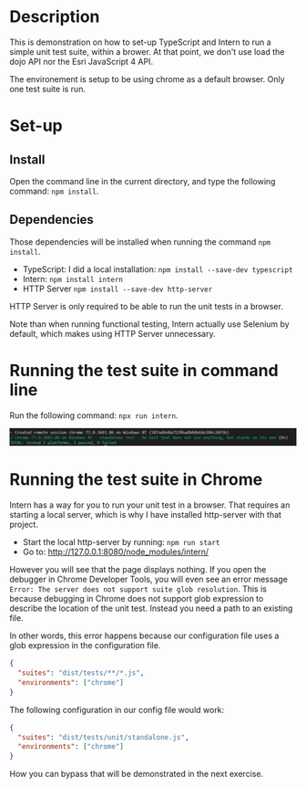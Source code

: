 # Description

This is demonstration on how to set-up TypeScript and Intern to run a simple unit test suite, within a brower. At that point, we don't use load the dojo API nor the Esri JavaScript 4 API.

The environement is setup to be using chrome as a default browser. Only one test suite is run.

# Set-up

## Install

Open the command line in the current directory, and type the following command: `npm install`.

## Dependencies

Those dependencies will be installed when running the command `npm install`.

- TypeScript: I did a local installation: `npm install --save-dev typescript`
- Intern: `npm install intern`
- HTTP Server `npm install --save-dev http-server`

HTTP Server is only required to be able to run the unit tests in a browser.

Note than when running functional testing, Intern actually use Selenium by default, which makes using HTTP Server unnecessary.

# Running the test suite in command line

Run the following command: `npx run intern`.

![Unit Test Success via command line](https://github.com/fabanc/intern4-exercises/blob/master/exercise-1/screenshots/command_line_success.PNG?raw=true)

# Running the test suite in Chrome

Intern has a way for you to run your unit test in a browser. That requires an starting a local server, which is why I have installed http-server with that project.

- Start the local http-server by running: `npm run start`
- Go to: http://127.0.0.1:8080/node_modules/intern/

However you will see that the page displays nothing. If you open the debugger in Chrome Developer Tools, you will even see an error message `Error: The server does not support suite glob resolution`. This is because debugging in Chrome does not support glob expression to describe the location of the unit test. Instead you need a path to an existing file.

In other words, this error happens because our configuration file uses a glob expression in the configuration file.

```json
{
  "suites": "dist/tests/**/*.js",
  "environments": ["chrome"]
}
```

The following configuration in our config file would work:

```json
{
  "suites": "dist/tests/unit/standalone.js",
  "environments": ["chrome"]
}
```

How you can bypass that will be demonstrated in the next exercise.
